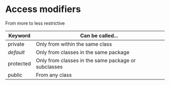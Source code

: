 # Access modifiers

From more to less restrictive

| Keyword   | Can be called...                                    |
|-----------|-----------------------------------------------------|
| private   | Only from within the same class                     |
| _default_ | Only from classes in the same package               |
| protected | Only from classes in the same package or subclasses |
| public    | From any class                                      |
